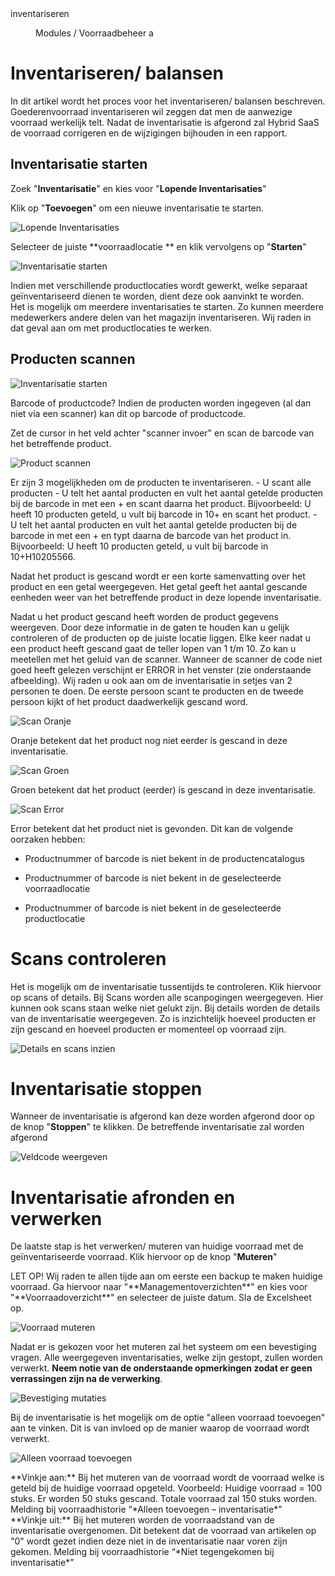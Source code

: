 <properties>
	<page>
		<title>inventariseren</title>
		<description>inventariseren</description>
	</page>
	<menu>
		<position>Modules / Voorraadbeheer</position>
		<title>Inventariseren</title>
		<sort>a</sort>
	</menu>
</properties>

# Inventariseren/ balansen #
In dit artikel wordt het proces voor het inventariseren/ balansen beschreven. Goederenvoorraad inventariseren wil zeggen dat men de aanwezige voorraad werkelijk telt. Nadat de inventarisatie is afgerond zal Hybrid SaaS de voorraad corrigeren en de wijzigingen bijhouden in een rapport.

## Inventarisatie starten ##

Zoek "**Inventarisatie**" en kies voor "**Lopende Inventarisaties**" 

Klik op "**Toevoegen**" om een nieuwe inventarisatie te starten.

![Lopende Inventarisaties](images/lopende_inventarisaties.jpg)

Selecteer de juiste **voorraadlocatie ** en klik vervolgens op "**Starten**"

![Inventarisatie starten](images/inventarisatie_starten.jpg)

<div class="info">
Indien met verschillende productlocaties wordt gewerkt, welke separaat geïnventariseerd dienen te worden, dient deze ook aanvinkt te worden.
</div>

<div class="info">
Het is mogelijk om meerdere inventarisaties te starten. Zo kunnen meerdere medewerkers andere delen van het magazijn inventariseren. Wij raden in dat geval aan om met productlocaties te werken.
</div>


## Producten scannen ##

![Inventarisatie starten](images/inventarisatie_starten.jpg)

<div class="info">
Barcode of productcode? Indien de producten worden ingegeven (al dan niet via een scanner) kan dit op barcode of productcode. 
</div>

Zet de cursor in het veld achter "scanner invoer" en scan de barcode van het betreffende product.

![Product scannen](images/producten_scannen.jpg)

<div class="info">
Er zijn 3 mogelijkheden om de producten te inventariseren.
- U scant alle producten
- U telt het aantal producten en vult het aantal getelde producten bij de barcode in met een + en scant daarna het product. Bijvoorbeeld: U heeft 10 producten geteld, u vult bij barcode in 10+ en scant het product.
- U telt het aantal producten en vult het aantal getelde producten bij de barcode in met een + en typt daarna de barcode van het product in. Bijvoorbeeld: U heeft 10 producten geteld, u vult bij barcode in 10+H10205566.
</div>

Nadat het product is gescand wordt er een korte samenvatting over het product en een getal weergegeven. Het getal geeft het aantal gescande eenheden weer van het betreffende product in deze lopende inventarisatie.

<div class="info">
Nadat u het product gescand heeft worden de product gegevens weergeven. Door deze informatie in de gaten te houden kan u gelijk controleren of de producten op de juiste locatie liggen. Elke keer nadat u een product heeft gescand gaat de teller lopen van 1 t/m 10. Zo kan u meetellen met het geluid van de scanner. Wanneer de scanner de code niet goed heeft gelezen verschijnt er ERROR in het venster (zie onderstaande afbeelding). Wij raden u ook aan om de inventarisatie in setjes van 2 personen te doen. De eerste persoon scant te producten en de tweede persoon kijkt of het product daadwerkelijk gescand word.
</div>

![Scan Oranje](images/scan_oranje.jpg)

<div class="info">
Oranje betekent dat het product nog niet eerder is gescand in deze inventarisatie. 
</div>

![Scan Groen](images/scan_groen.jpg)

<div class="info">
Groen betekent dat het product (eerder) is gescand in deze inventarisatie. 
</div>

![Scan Error](images/scan_error.jpg)

<div class="info">
Error betekent dat het product niet is gevonden. Dit kan de volgende oorzaken hebben:

- Productnummer of barcode is niet bekent in de productencatalogus

- Productnummer of barcode is niet bekent in de geselecteerde voorraadlocatie

- Productnummer of barcode is niet bekent in de geselecteerde productlocatie
</div>

# Scans controleren #

Het is mogelijk om de inventarisatie tussentijds te controleren. Klik hiervoor op scans of details. Bij Scans worden alle scanpogingen weergegeven. Hier kunnen ook scans staan welke niet gelukt zijn. Bij details worden de details van de inventarisatie weergegeven. Zo is inzichtelijk hoeveel producten er zijn gescand en hoeveel producten er momenteel op voorraad zijn.

![Details en scans inzien](images/details_scans.jpg)


# Inventarisatie stoppen #

Wanneer de inventarisatie is afgerond kan deze worden afgerond door op de knop "**Stoppen**" te klikken. De betreffende inventarisatie zal worden afgerond

![Veldcode weergeven](images/andere_veldweergave.jpg)


# Inventarisatie afronden en verwerken #

De laatste stap is het verwerken/ muteren van huidige voorraad met de geïnventariseerde voorraad. Klik hiervoor op de knop "**Muteren**"

<div class="info">
LET OP! Wij raden te allen tijde aan om eerste een backup te maken huidige voorraad. Ga hiervoor naar "**Managementoverzichten**" en kies voor "**Voorraadoverzicht**" en selecteer de juiste datum. Sla de Excelsheet op.
</div>

![Voorraad muteren](images/voorraad_muteren.jpg)

Nadat er is gekozen voor het muteren zal het systeem om een bevestiging vragen. Alle weergegeven inventarisaties, welke zijn gestopt, zullen worden verwerkt. **Neem notie van de onderstaande opmerkingen zodat er geen verrassingen zijn na de verwerking**. 

![Bevestiging mutaties](images/voorraad_mutaties_doorvoeren.jpg)

Bij de inventarisatie is het mogelijk om de optie "alleen voorraad toevoegen" aan te vinken. Dit is van invloed op de manier waarop de voorraad wordt verwerkt.

![Alleen voorraad toevoegen](images/alleen_voorraad_toevoegen.jpg)

<div class="info">
**Vinkje aan:** Bij het muteren van de voorraad wordt de voorraad welke is geteld bij de huidige voorraad opgeteld. Voorbeeld: Huidige voorraad = 100 stuks. Er worden 50 stuks gescand. Totale voorraad zal 150 stuks worden.
Melding bij voorraadhistorie “*Alleen toevoegen – inventarisatie*”
</div>

<div class="info">
**Vinkje uit:** Bij het muteren worden de voorraadstand van de inventarisatie overgenomen. Dit betekent dat de voorraad van artikelen op "0" wordt gezet indien deze niet in de inventarisatie naar voren zijn gekomen.
Melding bij voorraadhistorie “*Niet tegengekomen bij inventarisatie*” 
</div>


